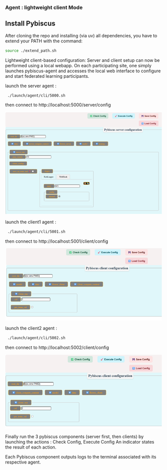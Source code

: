 ### Agent : lightweight client Mode

## Install Pybiscus
After cloning the repo and installing (via uv) all dependencies, you have to extend your PATH with the command:
```bash
source ./extend_path.sh
```

Lightweight client-based configuration: Server and client setup can now be performed using a local webapp. On each participating site, one simply launches pybiscus-agent and accesses the local web interface to configure and start federated learning participants.

launch the server agent :

```bash
 ./launch/agent/cli/5000.sh
```

then connect to http://localhost:5000/server/config

![Server web app](images/server_webapp.png "Server web app")

launch the client1 agent :

```bash
 ./launch/agent/cli/5001.sh
```

then connect to http://localhost:5001/client/config

![Client1 web app](images/client1_webapp.png "Client1 web app")

launch the client2 agent :

```bash
 ./launch/agent/cli/5002.sh
```

then connect to http://localhost:5002/client/config

![Client2 web app](images/client2_webapp.png "Client2 web app")

Finally run the 3 pybiscus components (server first, then clients) by launching the actions : Check Config, Execute Config
An indicator states the result of each action.

Each Pybiscus component outputs logs to the terminal associated with its respective agent.